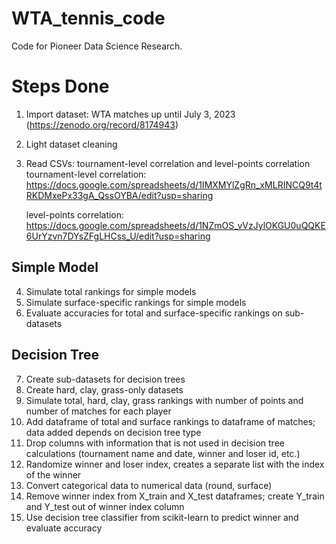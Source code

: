 # WTA_tennis_code
Code for Pioneer Data Science Research.

# Steps Done
1. Import dataset: WTA matches up until July 3, 2023 (https://zenodo.org/record/8174943)
2. Light dataset cleaning
3. Read CSVs: tournament-level correlation and level-points correlation
   tournament-level correlation: https://docs.google.com/spreadsheets/d/1IMXMYlZgRn_xMLRINCQ9t4tRKDMxePx33gA_QssOYBA/edit?usp=sharing

   level-points correlation: https://docs.google.com/spreadsheets/d/1NZmOS_vVzJylOKGU0uQQKE6UrYzvn7DYsZFgLHCss_U/edit?usp=sharing
   
## Simple Model
4. Simulate total rankings for simple models
5. Simulate surface-specific rankings for simple models
6. Evaluate accuracies for total and surface-specific rankings on sub-datasets

## Decision Tree
7. Create sub-datasets for decision trees
8. Create hard, clay, grass-only datasets
9. Simulate total, hard, clay, grass rankings with number of points and number of matches for each player
10. Add dataframe of total and surface rankings to dataframe of matches; data added depends on decision tree type
11. Drop columns with information that is not used in decision tree calculations (tournament name and date, winner and loser id, etc.)
12. Randomize winner and loser index, creates a separate list with the index of the winner
13. Convert categorical data to numerical data (round, surface)
14. Remove winner index from X_train and X_test dataframes; create Y_train and Y_test out of winner index column
15. Use decision tree classifier from scikit-learn to predict winner and evaluate accuracy 

